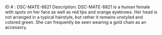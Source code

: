 ID # : DSC-MATE-8821
Description: DSC-MATE-8821 is a human female with spots on her face as well as red lips and orange eyebrows. Her head is not arranged in a typical hairstyle, but rather it remains unstyled and colored green. She can frequently be seen wearing a gold chain as an accessory.